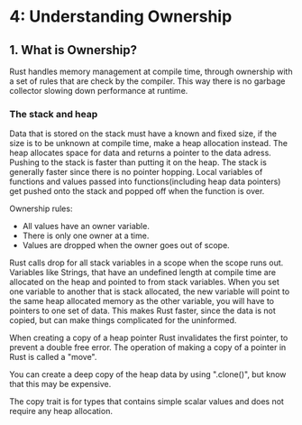 # 4: Understanding Ownership

## 1. What is Ownership?
Rust handles memory management at compile time, through ownership with a set of rules that are check by the compiler. This way there is no garbage collector slowing down performance at runtime.

### The stack and heap
Data that is stored on the stack must have a known and fixed size, if the size is to be unknown at compile time, make a heap allocation instead. The heap allocates space for data and returns a pointer to the data adress. Pushing to the stack is faster than putting it on the heap. The stack is generally faster since there is no pointer hopping. Local variables of functions and values passed into functions(including heap data pointers) get pushed onto the stack and popped off when the function is over.

Ownership rules:
* All values have an owner variable.
* There is only one owner at a time.
* Values are dropped when the owner goes out of scope.

Rust calls drop for all stack variables in a scope when the scope runs out.
Variables like Strings, that have an undefined length at compile time are allocated on the heap and pointed to from stack variables. When you set one variable to another that is stack allocated, the new variable will point to the same heap allocated memory as the other variable, you will have to pointers to one set of data. This makes Rust faster, since the data is not copied, but can make things complicated for the uninformed.

When creating a copy of a heap pointer Rust invalidates the first pointer, to prevent a double free error. The operation of making a copy of a pointer in Rust is called a "move".

You can create a deep copy of the heap data by using ".clone()", but know that this may be expensive.

The copy trait is for types that contains simple scalar values and does not require any heap allocation.
